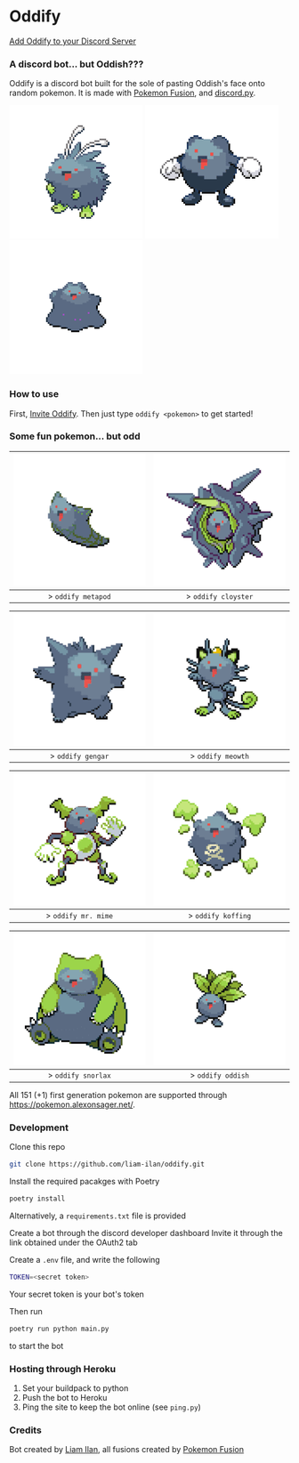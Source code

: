 # Oddify
[Add Oddify to your Discord Server](https://discord.com/api/oauth2/authorize?client_id=852342848174293022&permissions=268823632&scope=bot)

### A discord bot... but Oddish???
Oddify is a discord bot built for the sole of pasting Oddish's face onto random pokemon. It is made with [Pokemon Fusion](https://pokemon.alexonsager.net/), and [discord.py](https://discordpy.readthedocs.io/en/stable/).

![Oddnat](./img/oddnat.png) ![Oddwhirl](./img/oddwhirl.png) ![Oddto](./img/oddto.png)

### How to use
First, [Invite Oddify](https://discord.com/api/oauth2/authorize?client_id=852342848174293022&permissions=268823632&scope=bot). Then just type `oddify <pokemon>` to get started!

### Some fun pokemon... but odd
| ![Oddpod](./img/oddpod.png) | ![Oddster](./img/oddster.png) |
| :-------------------------: | :---------------------------: |
| > `oddify metapod`          | > `oddify cloyster`           |

| ![Oddgar](./img/oddgar.png) | ![Oddth](./img/oddth.png) |
| :-------------------------: | :-----------------------: |
| > `oddify gengar`           | > `oddify meowth`         |

| ![Oddmime](./img/oddmime.png) | ![Oddfing](./img/oddfing.png) |
| :---------------------------: | :-----------------: |
| > `oddify mr. mime`           | > `oddify koffing`  |

| ![Oddlax](./img/oddlax.png) | ![Oddish](./img/oddish.png) |
| :-------------------------: | :-------------------------: |
| > `oddify snorlax`          | > `oddify oddish`           |

All 151 (+1) first generation pokemon are supported through https://pokemon.alexonsager.net/.

### Development
Clone this repo
``` bash
git clone https://github.com/liam-ilan/oddify.git
```

Install the required pacakges with Poetry
``` bash
poetry install
```
Alternatively, a `requirements.txt` file is provided

Create a bot through the discord developer dashboard
Invite it through the link obtained under the OAuth2 tab

Create a `.env` file, and write the following
``` bash
TOKEN=<secret token>
```
Your secret token is your bot's token

Then run
``` bash
poetry run python main.py
```
to start the bot

### Hosting through Heroku
1. Set your buildpack to python
2. Push the bot to Heroku
3. Ping the site to keep the bot online (see `ping.py`)

### Credits
Bot created by [Liam Ilan](liamilan.com), all fusions created by [Pokemon Fusion](https://pokemon.alexonsager.net/)